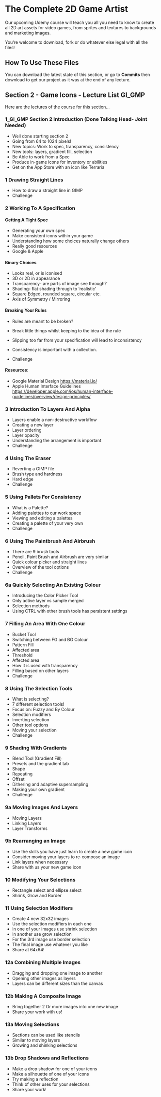 # The Complete 2D Game Artist
Our upcoming Udemy course will teach you all you need to know to create all 2D art assets for video games, from sprites and textures to backgrounds and marketing images.

You're welcome to download, fork or do whatever else legal with all the files!

## How To Use These Files
You can download the latest state of this section, or go to **Commits** then download to get our project as it was at the end of any lecture.

## Section 2 - Game Icons - Lecture List GI_GMP
Here are the lectures of the course for this section...

### 1_GI_GMP Section 2 Introduction (Done Talking Head- Joint Needed)
+ Well done starting section 2
+ Going from 64 to 1024 pixels!
+ New topics: Work to spec, transparency, consistency
+ New tools: layers, gradient fill, selection
+ Be Able to work from a Spec
+ Produce in-game icons for inventory or abilities
+ Get on the App Store with an icon like Terraria

### 1 Drawing Straight Lines
+ How to draw a straight line in GIMP
+ Challenge

### 2 Working To A Specification

#### Getting A Tight Spec
+ Generating your own spec
+ Make consistent icons within your game
+ Understanding how some choices naturally change others
+ Really good resources
+ Google & Apple
#### Binary Choices
+ Looks real, or is iconised
+ 3D or 2D in appearance
+ Transparency- are parts of image see through?
+ Shading- flat shading through to ‘realistic’
+ Square Edged, rounded square, circular etc.
+ Axis of Symmetry / Mirroring
#### Breaking Your Rules
+ Rules are meant to be broken?
+ Break little things whilst keeping to the idea of the rule
+ Slipping too far from your specification will lead to inconsistency
+ Consistency is important with a collection.

+ Challenge

#### Resources:
+ Google Material Design
https://material.io/
+ Apple Human Interface Guidelines
https://developer.apple.com/ios/human-interface-guidelines/overview/design-principles/

### 3 Introduction To Layers And Alpha
+ Layers enable a non-destructive workflow
+ Creating a new layer
+ Layer ordering
+ Layer opacity
+ Understanding the arrangement is important
+ Challenge

### 4 Using The Eraser
+ Reverting a GIMP file
+ Brush type and hardness
+ Hard edge
+ Challenge

### 5 Using Pallets For Consistency
+ What is a Palette?
+ Adding palettes to our work space
+ Viewing and editing a palettes
+ Creating a palette of your very own
+ Challenge

### 6 Using The Paintbrush And Airbrush
+ There are 9 brush tools
+ Pencil, Paint Brush and Airbrush are very similar
+ Quick colour picker and straight lines
+ Overview of the tool options
+ Challenge

### 6a Quickly Selecting An Existing Colour
+ Introducing the Color Picker Tool
+ Only active layer vs sample merged
+ Selection methods
+ Using CTRL with other brush tools has persistent settings

### 7 Filling An Area With One Colour
+ Bucket Tool
+ Switching between FG and BG Colour
+ Pattern Fill
+ Affected area
+ Threshold
+ Affected area
+ How it is used with transparency
+ Filling based on other layers
+ Challenge

### 8 Using The Selection Tools
+ What is selecting?
+ 7 different selection tools!
+ Focus on: Fuzzy and By Colour
+ Selection modifiers
+ Inverting selection
+ Other tool options
+ Moving your selection
+ Challenge

### 9 Shading With Gradients
+ Blend Tool (Gradient Fill)
+ Presets and the gradient tab
+ Shape
+ Repeating
+ Offset
+ Dithering and adaptive supersampling
+ Making your own gradient
+ Challenge

### 9a Moving Images And Layers
+ Moving Layers
+ Linking Layers
+ Layer Transforms

### 9b Rearranging an Image
+ Use the skills you have just learn to create a new game icon
+ Consider moving your layers to re-compose an image
+ Link layers when necessary
+ Share with us your new game icon

### 10 Modifying Your Selections
+ Rectangle select and ellipse select
+ Shrink, Grow and Border

### 11 Using Selection Modifiers
+ Create 4 new 32x32 images
+ Use the selection modifiers in each one
+ In one of your images use shrink selection
+ In another use grow selection
+ For the 3rd image use border selection
+ The final image use whatever you like
+ Share at 64x64!

### 12a Combining Multiple Images

+ Dragging and dropping one image to another
+ Opening other images as layers
+ Layers can be different sizes than the canvas

### 12b Making A Composite Image
+ Bring together 2 Or more images into one new image
+ Share your work with us!

### 13a Moving Selections
+ Sections can be used like stencils
+ Similar to moving layers
+ Growing and shinking selections

### 13b Drop Shadows and Reflections
+ Make a drop shadow for one of your icons
+ Make a silhouette of one of your icons
+ Try making a reflection
+ Think of other uses for your selections
+ Share your work!
